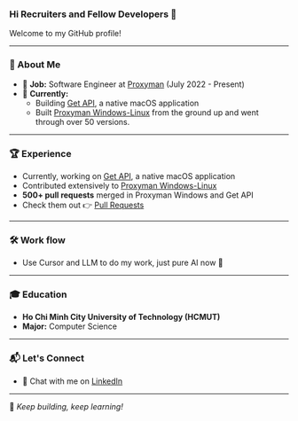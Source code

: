 ### Hi Recruiters and Fellow Developers 👋  

Welcome to my GitHub profile!  

---

### 🚀 About Me  
- 📖 **Job:** Software Engineer at [Proxyman](https://proxyman.io/) (July 2022 - Present)  
- 📌 **Currently:**  
  - Building [Get API](https://github.com/Get-API-App/Issue-Tracker), a native macOS application  
  - Built [Proxyman Windows-Linux](https://github.com/ProxymanApp/proxyman-windows-linux) from the ground up and went through over 50 versions.

---

### 🏆 Experience  
- Currently, working on [Get API](https://github.com/Get-API-App/Issue-Tracker), a native macOS application  
- Contributed extensively to [Proxyman Windows-Linux](https://github.com/ProxymanApp/proxyman-windows-linux)  
- **500+ pull requests** merged in Proxyman Windows and Get API
- Check them out 👉 [Pull Requests](https://github.com/ProxymanApp/proxyman-windows-linux/issues?q=is%3Aopen+is%3Aissue+assignee%3Akics223w1+label%3A%22%E2%9C%85+Done%22)  

---

### 🛠 Work flow  
 - Use Cursor and LLM to do my work, just pure AI now 🤖  

---

### 🎓 Education  
- **Ho Chi Minh City University of Technology (HCMUT)**  
- **Major:** Computer Science  

---

### 📬 Let's Connect  
- 💬 Chat with me on [LinkedIn](https://www.linkedin.com/in/huy-cao-0a29bb20a/)  

---

🚀 _Keep building, keep learning!_  
